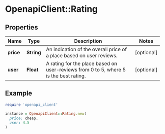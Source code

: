 # OpenapiClient::Rating

## Properties

| Name | Type | Description | Notes |
| ---- | ---- | ----------- | ----- |
| **price** | **String** | An indication of the overall price of a place based on user reviews.  | [optional] |
| **user** | **Float** | A rating for the place based on user-reviews from 0 to 5, where 5 is the best rating.  | [optional] |

## Example

```ruby
require 'openapi_client'

instance = OpenapiClient::Rating.new(
  price: cheap,
  user: 4.5
)
```

